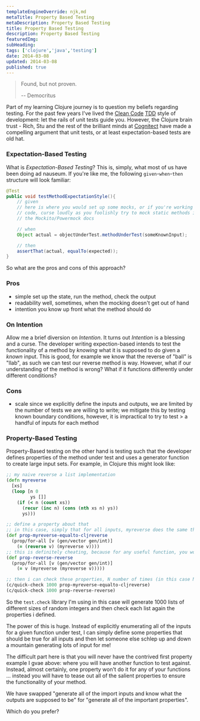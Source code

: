 ```yaml
---
templateEngineOverride: njk,md
metaTitle: Property Based Testing
metaDescription: Property Based Testing
title: Property Based Testing
description: Property Based Testing
featuredImg: 
subHeading: 
tags: ['clojure','java','testing']
date: 2014-03-08
updated: 2014-03-08
published: true
---
```


<div class="col-start-3 col-end-9">




>
> Found, but not proven.
>
> -- Democritus

Part of my learning Clojure journey is to question my beliefs regarding testing. For the past few years I've lived the [Clean Code](http://www.amazon.com/Clean-Code-Handbook-Software-Craftsmanship/dp/0132350882/ref=sr_1_1/181-8179541-6211637?ie=UTF8&qid=1394325126&sr=8-1&keywords=clean+code) [TDD](http://www.amazon.com/Test-Driven-Development-By-Example/dp/0321146530/ref=sr_1_1?ie=UTF8&qid=1394325145&sr=8-1&keywords=test+driven+development) style of development: let the rails of unit tests guide you. However, the Clojure brain trust - Rich, Stu and the rest of the brilliant minds at [Cognitect](http://cognitect.com/) have made a compelling argument that unit tests, or at least expectation-based tests are old hat.

### Expectation-Based Testing
What is _Expectation-Based Testing_? This is, simply, what most of us have been doing ad nauseum. If you're like me, the following `given`-`when`-`then` structure will look familiar:


```java
@Test
public void testMethodExpectationStyle(){
	// given
	// here is where you would set up some mocks, or if you're working with bad/legacy
	// code, curse loudly as you foolishly try to mock static methods in between reading
	// the Mockito/Powermock docs

	// when
	Object actual = objectUnderTest.methodUnderTest(someKnownInput);

	// then
	assertThat(actual, equalTo(expected));
}
```

So what are the pros and cons of this approach?
### Pros
- simple set up the state, run the method, check the output
- readability well, sometimes, when the mocking doesn't get out of hand
- intention you know up front what the method should do


### On Intention

Allow me a brief diversion on _Intention_. It turns out _Intention_ is a blessing and a curse. The developer writing expection-based intends to test the functionality of a method by _knowing_ what it is supposed to do given a _known_ input. This is good, for example we know that the reverse of "ball" is "llab", as such we can test our reverse method is way. However, what if our understanding of the method is wrong? What if it functions differently under different conditions?


### Cons
- scale since we explicitly define the inputs and outputs, we are limited by the number of tests we are willing to write; we mitigate this by testing known boundary conditions, however, it is impractical to try to test > a handful of inputs for each method


### Property-Based Testing

Property-Based testing on the other hand is testing such that the developer defines properties of the method under test and uses a generator function to create large input sets. For example, in Clojure this might look like:


```clojure
;; my naive reverse a list implementation
(defn myreverse
  [xs]
  (loop [n 0
         ys []]
    (if (< n (count xs))
      (recur (inc n) (cons (nth xs n) ys))
      ys)))

;; define a property about that
;; in this case, simply that for all inputs, myreverse does the same thing as Clojure's reverse
(def prop-myreverse-equalto-cljreverse
  (prop/for-all [v (gen/vector gen/int)]
    (= (reverse v) (myreverse v))))
;; this is definitely cheating, because for any useful function, you won't have an existing one in the Clojure toolkit, so let's try again - how about that if a reverse twice I should get back the original list:
(def prop-reverse-reverse
  (prop/for-all [v (gen/vector gen/int)]
    (= v (myreverse (myreverse v)))))

;; then i can check these properties, N number of times (in this case N is 1000)
(c/quick-check 1000 prop-myreverse-equalto-cljreverse)
(c/quick-check 1000 prop-reverse-reverse)
```


So the `test.check` library I'm using in this case will generate 1000 lists of different sizes of random integers and then check each list again the properties i defined.

The power of this is huge. Instead of explicitly enumerating all of the inputs for a given function under test, I can simply define some properties that should be true for all inputs and then let someone else schlep up and down a mountain generating lots of input for me!

The difficult part here is that you will never have the contrived first property example I gvae above: where you will have another function to test against. Instead, almost certainly, one property won't do it for any of your functions ... instead you will have to tease out all of the salient properties to ensure the functionality of your method.

We have swapped "generate all of the import inputs and know what the outputs are supposed to be" for "generate all of the important properties".

Which do you prefer?
